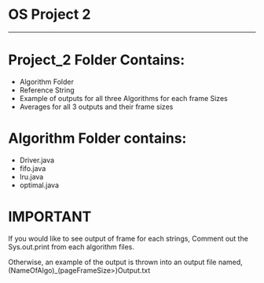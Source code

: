 # OS Project 2
-------------------------------------------------
# Project_2 Folder Contains:
- Algorithm Folder
- Reference String
- Example of outputs for all three Algorithms for each frame Sizes
- Averages for all 3 outputs and their frame sizes

# Algorithm Folder contains:
- Driver.java
- fifo.java
- lru.java
- optimal.java


# IMPORTANT
If you would like to see output of frame for each strings, 
Comment out the Sys.out.print from each algorithm files. 

Otherwise, an example of the output is thrown into an output file
named, (NameOfAlgo)_(pageFrameSize>)Output.txt
